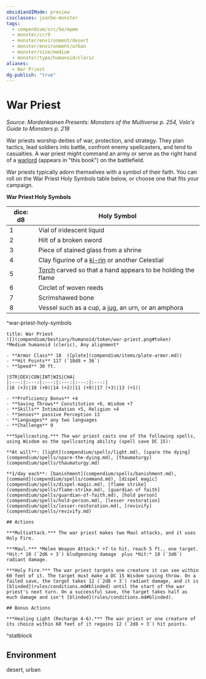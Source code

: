 ```yaml
---
obsidianUIMode: preview
cssclasses: json5e-monster
tags:
  - compendium/src/5e/mpmm
  - monster/cr/9
  - monster/environment/desert
  - monster/environment/urban
  - monster/size/medium
  - monster/type/humanoid/cleric
aliases:
  - War Priest
dg-publish: "true"
---
```

# War Priest
*Source: Mordenkainen Presents: Monsters of the Multiverse p. 254, Volo's Guide to Monsters p. 218*  

War priests worship deities of war, protection, and strategy. They plan tactics, lead soldiers into battle, confront enemy spellcasters, and tend to casualties. A war priest might command an army or serve as the right hand of a [warlord](compendium/bestiary/humanoid/warlord-mpmm.md) (appears in "this book") on the battlefield.

War priests typically adorn themselves with a symbol of their faith. You can roll on the War Priest Holy Symbols table below, or choose one that fits your campaign.

**War Priest Holy Symbols**

| dice: d8 | Holy Symbol |
|----------|-------------|
| 1 | Vial of iridescent liquid |
| 2 | Hilt of a broken sword |
| 3 | Piece of stained glass from a shrine |
| 4 | Clay figurine of a [ki-rin](compendium/bestiary/celestial/ki-rin-mpmm.md) or another Celestial |
| 5 | [Torch](compendium/items/torch.md) carved so that a hand appears to be holding the flame |
| 6 | Circlet of woven reeds |
| 7 | Scrimshawed bone |
| 8 | Vessel such as a cup, a [jug](compendium/items/jug.md), an urn, or an amphora |
^war-priest-holy-symbols

```ad-statblock
title: War Priest
![](compendium/bestiary/humanoid/token/war-priest.png#token)
*Medium humanoid (cleric), Any alignment*

- **Armor Class** 18  ([plate](compendium/items/plate-armor.md))
- **Hit Points** 117 (`18d8 + 36`)
- **Speed** 30 ft.

|STR|DEX|CON|INT|WIS|CHA|
|:---:|:---:|:---:|:---:|:---:|:---:|
|16 (+3)|10 (+0)|14 (+2)|11 (+0)|17 (+3)|13 (+1)|

- **Proficiency Bonus** +4
- **Saving Throws** Constitution +6, Wisdom +7
- **Skills** Intimidation +5, Religion +4
- **Senses** passive Perception 13
- **Languages** any two languages
- **Challenge** 9

***Spellcasting.*** The war priest casts one of the following spells, using Wisdom as the spellcasting ability (spell save DC 15):

**At will**: [light](compendium/spells/light.md), [spare the dying](compendium/spells/spare-the-dying.md), [thaumaturgy](compendium/spells/thaumaturgy.md)

**1/day each**: [banishment](compendium/spells/banishment.md), [command](compendium/spells/command.md), [dispel magic](compendium/spells/dispel-magic.md), [flame strike](compendium/spells/flame-strike.md), [guardian of faith](compendium/spells/guardian-of-faith.md), [hold person](compendium/spells/hold-person.md), [lesser restoration](compendium/spells/lesser-restoration.md), [revivify](compendium/spells/revivify.md)

## Actions

***Multiattack.*** The war priest makes two Maul attacks, and it uses Holy Fire.

***Maul.*** *Melee Weapon Attack:* +7 to hit, reach 5 ft., one target. *Hit:* 10 (`2d6 + 3`) bludgeoning damage  plus *Hit:* 10 (`3d6`) radiant damage.

***Holy Fire.*** The war priest targets one creature it can see within 60 feet of it. The target must make a DC 15 Wisdom saving throw. On a failed save, the target takes 12 (`2d8 + 3`) radiant damage, and it is [blinded](rules/conditions.md#blinded) until the start of the war priest's next turn. On a successful save, the target takes half as much damage and isn't [blinded](rules/conditions.md#blinded).

## Bonus Actions

***Healing Light (Recharge 4-6).*** The war priest or one creature of its choice within 60 feet of it regains 12 (`2d8 + 3`) hit points.
```
^statblock

## Environment

desert, urban